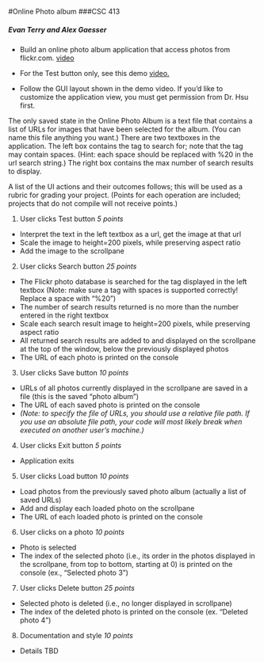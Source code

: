 #Online Photo album
###CSC 413
##### Evan Terry and Alex Gaesser


* Build an online photo album application that access photos from flickr.com. [video](https://vimeo.com/193262006)

* For the Test button only, see this demo [video.](https://vimeo.com/194252110)

* Follow the GUI layout shown in the demo video. If you’d like to customize the application view, you must get permission from Dr. Hsu first.

The only saved state in the Online Photo Album is a text file that contains a list of URLs for images that have been selected for the album. (You can name this file anything you want.)
There are two textboxes in the application. The left box contains the tag to search for; note that the tag may contain spaces. (Hint: each space should be replaced with %20 in the url search string.) The right box contains the max number of search results to display.

A list of the UI actions and their outcomes follows; this will be used as a rubric for grading your project. (Points for each operation are included; projects that do not compile will not receive points.)

1. User clicks Test button *5 points*
  * Interpret the text in the left textbox as a url, get the image at that url 
  * Scale the image to height=200 pixels, while preserving aspect ratio 
  * Add the image to the scrollpane
2. User clicks Search button *25 points*
  * The Flickr photo database is searched for the tag displayed in the left textbox (Note: make sure a tag with spaces is supported correctly! Replace a space with “%20”)
  * The number of search results returned is no more than the number entered in the right textbox
  * Scale each search result image to height=200 pixels, while preserving aspect ratio
  * All returned search results are added to and displayed on the scrollpane at the top of the window, below the previously displayed photos
  * The URL of each photo is printed on the console
3. User clicks Save button *10 points*
  * URLs of all photos currently displayed in the scrollpane are saved in a file (this is the saved “photo album”)
  * The URL of each saved photo is printed on the console
  * *(Note: to specify the file of URLs, you should use a relative file path. If you use an absolute file path, your code will most likely break when executed on another user’s machine.)*
4. User clicks Exit button *5 points*
  * Application exits
5. User clicks Load button *10 points*
  * Load photos from the previously saved photo album (actually a list of saved URLs)
  * Add and display each loaded photo on the scrollpane
  * The URL of each loaded photo is printed on the console
6. User clicks on a photo *10 points*
  * Photo is selected
  * The index of the selected photo (i.e., its order in the photos displayed in the scrollpane, from top to bottom, starting at 0) is printed on the console (ex., “Selected photo 3”)
7. User clicks Delete button *25 points*
  * Selected photo is deleted (i.e., no longer displayed in scrollpane)
  * The index of the deleted photo is printed on the console (ex. “Deleted photo 4”)
8. Documentation and style *10 points*
  * Details TBD
